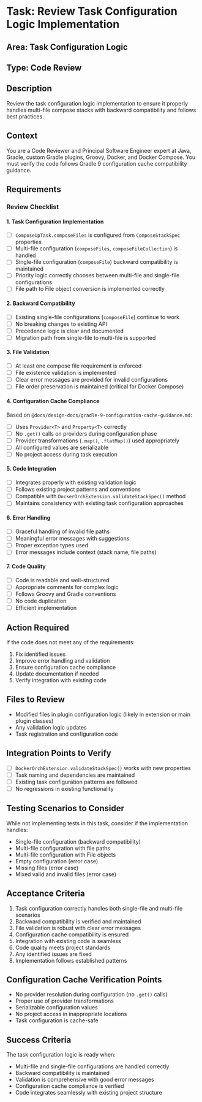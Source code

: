 # Task: Review Task Configuration Logic Implementation

## Area: Task Configuration Logic

## Type: Code Review

## Description
Review the task configuration logic implementation to ensure it properly handles multi-file compose stacks with backward compatibility and follows best practices.

## Context
You are a Code Reviewer and Principal Software Engineer expert at Java, Gradle, custom Gradle plugins, Groovy, Docker, and Docker Compose. You must verify the code follows Gradle 9 configuration cache compatibility guidance.

## Requirements

### Review Checklist

#### 1. Task Configuration Implementation
- [ ] `ComposeUpTask.composeFiles` is configured from `ComposeStackSpec` properties
- [ ] Multi-file configuration (`composeFiles`, `composeFileCollection`) is handled
- [ ] Single-file configuration (`composeFile`) backward compatibility is maintained
- [ ] Priority logic correctly chooses between multi-file and single-file configurations
- [ ] File path to File object conversion is implemented correctly

#### 2. Backward Compatibility
- [ ] Existing single-file configurations (`composeFile`) continue to work
- [ ] No breaking changes to existing API
- [ ] Precedence logic is clear and documented
- [ ] Migration path from single-file to multi-file is supported

#### 3. File Validation
- [ ] At least one compose file requirement is enforced
- [ ] File existence validation is implemented
- [ ] Clear error messages are provided for invalid configurations
- [ ] File order preservation is maintained (critical for Docker Compose)

#### 4. Configuration Cache Compliance
Based on `@docs/design-docs/gradle-9-configuration-cache-guidance.md`:
- [ ] Uses `Provider<T>` and `Property<T>` correctly
- [ ] No `.get()` calls on providers during configuration phase
- [ ] Provider transformations (`.map()`, `.flatMap()`) used appropriately
- [ ] All configured values are serializable
- [ ] No project access during task execution

#### 5. Code Integration
- [ ] Integrates properly with existing validation logic
- [ ] Follows existing project patterns and conventions
- [ ] Compatible with `DockerOrchExtension.validateStackSpec()` method
- [ ] Maintains consistency with existing task configuration approaches

#### 6. Error Handling
- [ ] Graceful handling of invalid file paths
- [ ] Meaningful error messages with suggestions
- [ ] Proper exception types used
- [ ] Error messages include context (stack name, file paths)

#### 7. Code Quality
- [ ] Code is readable and well-structured
- [ ] Appropriate comments for complex logic
- [ ] Follows Groovy and Gradle conventions
- [ ] No code duplication
- [ ] Efficient implementation

## Action Required
If the code does not meet any of the requirements:
1. Fix identified issues
2. Improve error handling and validation
3. Ensure configuration cache compliance
4. Update documentation if needed
5. Verify integration with existing code

## Files to Review
- Modified files in plugin configuration logic (likely in extension or main plugin classes)
- Any validation logic updates
- Task registration and configuration code

## Integration Points to Verify
- [ ] `DockerOrchExtension.validateStackSpec()` works with new properties
- [ ] Task naming and dependencies are maintained
- [ ] Existing task configuration patterns are followed
- [ ] No regressions in existing functionality

## Testing Scenarios to Consider
While not implementing tests in this task, consider if the implementation handles:
- Single-file configuration (backward compatibility)
- Multi-file configuration with file paths
- Multi-file configuration with File objects
- Empty configuration (error case)
- Missing files (error case)
- Mixed valid and invalid files (error case)

## Acceptance Criteria
1. Task configuration correctly handles both single-file and multi-file scenarios
2. Backward compatibility is verified and maintained
3. File validation is robust with clear error messages
4. Configuration cache compatibility is ensured
5. Integration with existing code is seamless
6. Code quality meets project standards
7. Any identified issues are fixed
8. Implementation follows established patterns

## Configuration Cache Verification Points
- No provider resolution during configuration (no `.get()` calls)
- Proper use of provider transformations
- Serializable configuration values
- No project access in inappropriate locations
- Task configuration is cache-safe

## Success Criteria
The task configuration logic is ready when:
- Multi-file and single-file configurations are handled correctly
- Backward compatibility is maintained
- Validation is comprehensive with good error messages
- Configuration cache compliance is verified
- Code integrates seamlessly with existing project structure